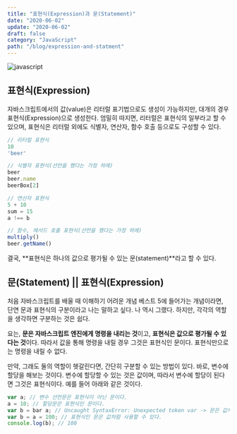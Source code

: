 ```yaml
---
title: "표현식(Expression)과 문(Statement)"
date: "2020-06-02"
update: "2020-06-02"
draft: false
category: "JavaScript"
path: "/blog/expression-and-statment"
---
```


![javascript](https://blog.martinwork.co.kr/images/javascript/javascript.png)

## 표현식(Expression)
자바스크립트에서의 값(value)은 리터럴 표기법으로도 생성이 가능하지만, 대개의 경우 표현식(Expression)으로 생성한다. 엄밀히 따지면, 리터럴은 표현식의 일부라고 할 수 있으며, 표현식은 리터럴 외에도 식별자, 연산자, 함수 호출 등으로도 구성할 수 있다.

```js
// 리터럴 표현식
10
'beer'

// 식별자 표현식(선언을 했다는 가정 하에)
beer
beer.name
beerBox[2]

// 연산자 표현식
5 + 10
sum = 15
a !== b

// 함수, 메서드 호출 표현식(선언을 했다는 가정 하에)
multiply()
beer.getName()
```

결국, **표현식은 하나의 값으로 평가될 수 있는 문(statement)**라고 할 수 있다.

## 문(Statement) || 표현식(Expression)
처음 자바스크립트를 배울 때 이해하기 어려운 개념 베스트 5에 들어가는 개념이라면, 단연 문과 표현식의 구분이라고 나는 말하고 싶다. 나 역시 그랬다. 하지만, 각각의 역할을 생각하면 구분하는 것은 쉽다.

요는, **문은 자바스크립트 엔진에게 명령을 내리는 것**이고, **표현식은 값으로 평가될 수 있다는 것**이다. 따라서 값을 통해 명령을 내릴 경우 그것은 표현식인 문이다. 표현식만으로는 명령을 내릴 수 없다.

만약, 그래도 둘의 역할이 헷갈린다면, 간단히 구분할 수 있는 방법이 있다. 바로, 변수에 할당을 해보는 것이다. 변수에 할당할 수 있는 것은 값이며, 따라서 변수에 할당이 된다면 그것은 표현식이다. 예를 들어 아래와 같은 것이다.

```js
var a; // 변수 선언문은 표현식이 아닌 문이다.
a = 10; // 할당문은 표현식인 문이다.
var b = bar a; // Uncaught SyntaxError: Unexpected token var -> 문은 값처럼 사용할 수 없다.
var b = a = 100; // 표현식인 문은 값처럼 사용할 수 있다.
console.log(b); // 100
```
